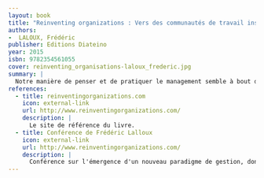 ```yaml
---
layout: book
title: "Reinventing organizations : Vers des communautés de travail inspirées"
authors:
-  LALOUX, Frédéric
publisher: Editions Diateino
year: 2015
isbn: 9782354561055
cover: reinventing_organisations-laloux_frederic.jpg
summary: |
  Notre manière de penser et de pratiquer le management semble à bout de souffle. Nombreux sont ceux qui rêvent de tout plaquer, se sentant étouffer lentement dans des lieux de travail sans vie. Dans ce livre révolutionnaire, Frédéric Laloux ouvre des perspectives étonnantes. Il montre qu'à chaque fois que l'humanité est entrée dans une nouvelle ère de développement, elle a inventé une façon inédite de penser le management. C'est ce qui semble se passer à l'heure actuelle : visible pour ceux qui cherchent à le voir, un nouveau modèle d'organisation est en train d'émerger, porteur de sens, d'enthousiasme et d'authenticité. II ne s'agit pas d'un modèle théorique ou d'une utopie. Reinventing Organizations se base sur une recherche rigoureuse d'organisations pionnières qui fonctionnent déjà sur des schémas novateurs. Si vous êtes dirigeant ou créateur d'entreprise, manager, coach ou consultant, vous trouverez ici de nombreux conseils pratiques, exemples et histoires inspirantes pour imaginer, concrètement, l'étape suivante de votre entreprise.
references:
  - title: reinventingorganizations.com
    icon: external-link
    url: http://www.reinventingorganizations.com/
    description: |
      Le site de référence du livre.
  - title: Conférence de Frédéric Lalloux
    icon: external-link
    url: http://www.reinventingorganizations.com/
    description: |
      Conférence sur l'émergence d'un nouveau paradigme de gestion, donné le 14 mars 2014 au Studio 1 à Flagey à l'occasion du lancement du livre "Reinventing Organizations".
---
```

